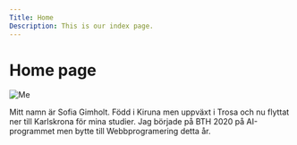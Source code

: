 ```yaml
---
Title: Home
Description: This is our index page.
---
```


Home page
==========================

![Me](image/sofia.jpg)

Mitt namn är Sofia Gimholt. Född i Kiruna men uppväxt i Trosa och nu flyttat ner till Karlskrona för mina studier. Jag började på BTH 2020 på AI-programmet men bytte till Webbprogramering detta år. 
